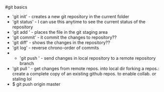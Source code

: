 #git basics

* 'git init' - creates a new git repository in the current folder
* 'git status' - I can use this anytime to see the current status of the repository
* 'git add <file>' - places the file in the git staging area
* 'git commit' - it commit the changes to repository??
* 'git diff' - shows the changes in the repository??
* 'git log' - reverse chrono-order of commits
* * 'git push <remote> <branch>' - send changes in local repository to a remote repository branch
* 'git pull <remote> <branch>' - get changes from remote repos. into local dir
forking a repos.: create a complete copy of an existing github repos. to enable collab. or staling lol
* $ git push origin master

